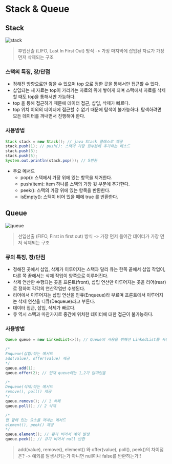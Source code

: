 # Stack & Queue

## Stack

![stack](https://user-images.githubusercontent.com/93297109/196016558-e12b95aa-82e0-4188-ba1f-ce96cc35b44f.png)
<br>
> 후입선출 (LIFO, Last In First Out) 방식 -> 가장 마지막에 삽입된 자료가 가장 먼저 삭제되는 구조

### 스택의 특징, 장/단점

+ 정해진 방향으로만 쌓을 수 있으며 top 으로 정한 곳을 통해서만 접근할 수 있다.
+ 삽입되는 새 자료는 top이 가리키는 자료의 위에 쌓이게 되며 스택에서 자료를 삭제할 때도 top을 통해서만 가능하다.
+ top 을 통해 접근하기 때문에 데이터 접근, 삽입, 삭제가 빠르다.
+ top 위치 이외의 데이터에 접근할 수 없기 때문에 탐색이 불가능하다. 탐색하려면 모든 데이터를 꺼내면서 진행해야 한다.

### 사용방법

```java
Stack stack = new Stack(); // java Stack 클래스로 제공
stack.push(1); // push(): 스택의 가장 윗부분에 추가하는 메소드
stack.push(3);
stack.push(5);
System.out.println(stack.pop()); // 5반환
```

+ 주요 메서드
  + pop(): 스택에서 가장 위에 있는 항목을 제거한다.
  + push(item): item 하나를 스택의 가장 윗 부분에 추가한다.
  + peek(): 스택의 가장 위에 있는 항목을 반환한다.
  + isEmpty(): 스택이 비어 있을 때에 true 를 반환한다.

## Queue

![queue](https://user-images.githubusercontent.com/93297109/196016747-c3a7dde0-3563-4b7a-974f-605511e017f8.png)
<br>
> 선입선출 (FIFO, First in first out) 방식 -> 가장 먼저 들어간 데이터가 가장 먼저 삭제되는 구조

### 큐의 특징, 장/단점

+ 정해진 곳에서 삽입, 삭제가 이루어지는 스택과 달리 큐는 한쪽 끝에서 삽입 작업이, 다른 쪽 끝에서는 삭제 작업이 양쪽으로 이루어진다.
+ 삭제 연산만 수행되는 곳을 프론트(front), 삽입 연산만 이루어지는 곳을 리어(rear)로 정하여 각각의 연산작업만 수행된다. 
+ 리어에서 이루어지는 삽입 연산을 인큐(Enqueue)라 부르며 프론트에서 이루어지는 삭제 연산을 디큐(Dequeue)라고 부른다.
+ 데이터 접근, 삽입, 삭제가 빠르다.
+ 큐 역시 스택과 마찬가지로 중간에 위치한 데이터에 대한 접근이 불가능하다.

### 사용방법

```java
Queue queue = new LinkedList<>(); // Queue의 사용을 위해선 LinkedList를 사용해야 한다.

/*
Enqueue(삽입)하는 메서드 
add(value), offer(value) 제공
*/
queue.add(1);
queue.offer(2); // 현재 queue에는 1,2가 담겨있음

/*
Dequeue(삭제)하는 메서드 
remove(), poll() 제공
*/
queue.remove(); // 1 삭제
queue.poll(); // 2 삭제

/*
맨 앞에 있는 요소를 꺼내는 메서드 
element(), peek() 제공
*/
queue.element(); // 큐가 비어서 예외 발생
queue.peek(); // 큐가 비어서 null 반환
```
> add(value), remove(), element() 와 offer(value), poll(), peek()의 차이점은? -> 예외를 발생시키는가 아니면 null이나 false를 반환하는가!!